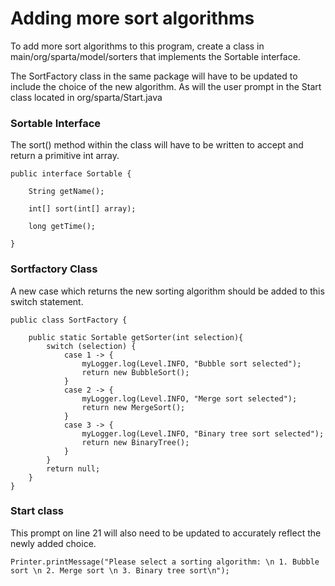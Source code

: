 # Adding more sort algorithms
To add more sort algorithms to this program, create a class in main/org/sparta/model/sorters that implements the Sortable interface.

The SortFactory class in the same package will have to be updated to include the choice of the new algorithm. As will the user prompt in the Start class located in org/sparta/Start.java

### Sortable Interface

The sort() method within the class will have to be written to accept and return a primitive int array.



```
public interface Sortable {

    String getName();

    int[] sort(int[] array);

    long getTime();

}
```
### Sortfactory Class

A new case which returns the new sorting algorithm should be added to this switch statement.
```
public class SortFactory {

    public static Sortable getSorter(int selection){
        switch (selection) {
            case 1 -> {
                myLogger.log(Level.INFO, "Bubble sort selected");
                return new BubbleSort();
            }
            case 2 -> {
                myLogger.log(Level.INFO, "Merge sort selected");
                return new MergeSort();
            }
            case 3 -> {
                myLogger.log(Level.INFO, "Binary tree sort selected");
                return new BinaryTree();
            }
        }
        return null;
    }
}
```

### Start class
This prompt on line 21 will also need to be updated to accurately reflect the newly added choice. 
```
Printer.printMessage("Please select a sorting algorithm: \n 1. Bubble sort \n 2. Merge sort \n 3. Binary tree sort\n");
```
